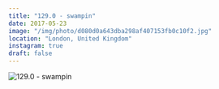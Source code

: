 ```yaml
---
title: "129.0 - swampin"
date: 2017-05-23
image: "/img/photo/d080d0a643dba298af407153fb0c10f2.jpg"
location: "London, United Kingdom"
instagram: true
draft: false
---
```


![129.0 - swampin](/img/photo/d080d0a643dba298af407153fb0c10f2.jpg)
